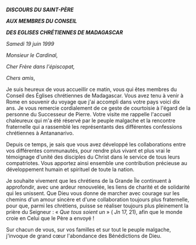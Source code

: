 ***DISCOURS DU SAINT-PÈRE***

***AUX MEMBRES DU CONSEIL***

***DES EGLISES CHRÉTIENNES DE MADAGASCAR***

*Samedi 19 juin 1999*

*Monsieur le Cardinal,*

*Cher Frère dans l'épiscopat,*

*Chers amis*,

Je suis heureux de vous accueillir ce matin, vous qui êtes membres du Conseil des Églises chrétiennes de Madagascar. Vous avez tenu à venir à Rome en souvenir du voyage que j'ai accompli dans votre pays voici dix ans. Je vous remercie cordialement de ce geste de courtoisie à l'égard de la personne du Successeur de Pierre. Votre visite me rappelle l'accueil chaleureux qui m'a été réservé par le peuple malgache et la rencontre fraternelle qui a rassemblé les représentants des différentes confessions chrétiennes à Antananarivo.

Depuis ce temps, je sais que vous avez développé les collaborations entre vos différentes communautés, pour rendre plus vivant et plus vrai le témoignage d'unité des disciples du Christ dans le service de tous leurs compatriotes. Vous apportez ainsi ensemble une contribution précieuse au développement humain et spirituel de toute la nation.

Je souhaite vivement que les chrétiens de la Grande Île continuent à approfondir, avec une ardeur renouvelée, les liens de charité et de solidarité qui les unissent. Que Dieu vous donne de marcher avec courage sur les chemins d'un amour sincère et d'une collaboration toujours plus fraternelle, pour que, parmi les chrétiens, puisse se réaliser toujours plus pleinement la prière du Seigneur : « *Que tous soient un* » ( *Jn* 17, 21), afin que le monde croie en Celui que le Père a envoyé !

Sur chacun de vous, sur vos familles et sur tout le peuple malgache, j'invoque de grand cœur l'abondance des Bénédictions de Dieu.